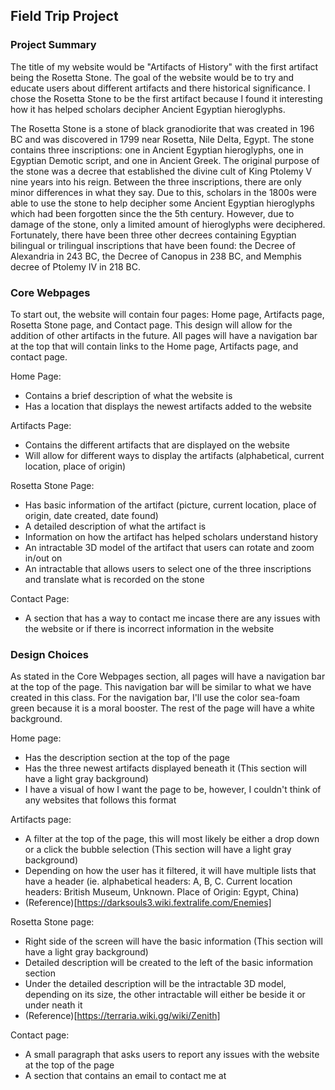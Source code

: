 ## Field Trip Project

### Project Summary

The title of my website would be "Artifacts of History" with the first artifact being the Rosetta Stone. The goal of the website would be to try and educate users about different artifacts and there historical significance. I chose the Rosetta Stone to be the first artifact because I found it interesting how it has helped scholars decipher Ancient Egyptian hieroglyphs.

The Rosetta Stone is a stone of black granodiorite that was created in 196 BC and was discovered in 1799 near Rosetta, Nile Delta, Egypt. The stone contains three inscriptions: one in Ancient Egyptian hieroglyphs, one in Egyptian Demotic script, and one in Ancient Greek. The original purpose of the stone was a decree that established the divine cult of King Ptolemy V nine years into his reign. Between the three inscriptions, there are only minor differences in what they say. Due to this, scholars in the 1800s were able to use the stone to help decipher some Ancient Egyptian hieroglyphs which had been forgotten since the the 5th century. However, due to damage of the stone, only a limited amount of hieroglyphs were deciphered. Fortunately, there have been three other decrees containing Egyptian bilingual or trilingual inscriptions that have been found: the Decree of Alexandria in 243 BC, the Decree of Canopus in 238 BC, and Memphis decree of Ptolemy IV in 218 BC.

### Core Webpages

To start out, the website will contain four pages: Home page, Artifacts page, Rosetta Stone page, and Contact page. This design will allow for the addition of other artifacts in the future. All pages will have a navigation bar at the top that will contain links to the Home page, Artifacts page, and contact page.

Home Page:
 - Contains a brief description of what the website is
 - Has a location that displays the newest artifacts added to the website

Artifacts Page:
 - Contains the different artifacts that are displayed on the website
 - Will allow for different ways to display the artifacts (alphabetical, current location, place of origin)

Rosetta Stone Page:
 - Has basic information of the artifact (picture, current location, place of origin, date created, date found)
 - A detailed description of what the artifact is
 - Information on how the artifact has helped scholars understand history
 - An intractable 3D model of the artifact that users can rotate and zoom in/out on
 - An intractable that allows users to select one of the three inscriptions and translate what is recorded on the stone

Contact Page:
 - A section that has a way to contact me incase there are any issues with the website or if there is incorrect information in the website

### Design Choices

As stated in the Core Webpages section, all pages will have a navigation bar at the top of the page. This navigation bar will be similar to what we have created in this class. For the navigation bar, I'll use the color sea-foam green because it is a moral booster. The rest of the page will have a white background.

Home page: 
 - Has the description section at the top of the page
 - Has the three newest artifacts displayed beneath it (This section will have a light gray background)
 - I have a visual of how I want the page to be, however, I couldn't think of any websites that follows this format

Artifacts page:
 - A filter at the top of the page, this will most likely be either a drop down or a click the bubble selection (This section will have a light gray background)
 - Depending on how the user has it filtered, it will have multiple lists that have a header (ie. alphabetical headers: A, B, C. Current location headers: British Museum, Unknown. Place of Origin: Egypt, China)
 - (Reference)[https://darksouls3.wiki.fextralife.com/Enemies]

Rosetta Stone page:
 - Right side of the screen will have the basic information (This section will have a light gray background)
 - Detailed description will be created to the left of the basic information section
 - Under the detailed description will be the intractable 3D model, depending on its size, the other intractable will either be beside it or under neath it
 - (Reference)[https://terraria.wiki.gg/wiki/Zenith]

Contact page:
 - A small paragraph that asks users to report any issues with the website at the top of the page
 - A section that contains an email to contact me at